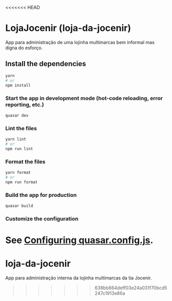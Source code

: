 <<<<<<< HEAD
# LojaJocenir (loja-da-jocenir)

App para administração de uma lojinha multimarcas bem informal mas digna do esforço.

## Install the dependencies
```bash
yarn
# or
npm install
```

### Start the app in development mode (hot-code reloading, error reporting, etc.)
```bash
quasar dev
```


### Lint the files
```bash
yarn lint
# or
npm run lint
```


### Format the files
```bash
yarn format
# or
npm run format
```


### Build the app for production
```bash
quasar build
```

### Customize the configuration
See [Configuring quasar.config.js](https://v2.quasar.dev/quasar-cli-vite/quasar-config-js).
=======
# loja-da-jocenir
App para administração interna da lojinha multimarcas da tia Jocenir.
>>>>>>> 638bb664deff03e24a031f70bcd5247c1913e86a
